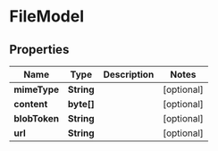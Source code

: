 

# FileModel


## Properties

| Name | Type | Description | Notes |
|------------ | ------------- | ------------- | -------------|
|**mimeType** | **String** |  |  [optional] |
|**content** | **byte[]** |  |  [optional] |
|**blobToken** | **String** |  |  [optional] |
|**url** | **String** |  |  [optional] |



